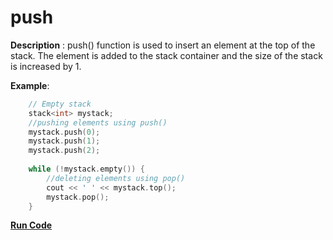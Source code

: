 # push

**Description** : push() function is used to insert an element at the top of the stack. The element is added to the stack container and the size of the stack is increased by 1.

**Example**:
```cpp
    // Empty stack 
    stack<int> mystack; 
    //pushing elements using push()
    mystack.push(0); 
    mystack.push(1); 
    mystack.push(2); 
  
    while (!mystack.empty()) { 
        //deleting elements using pop()
        cout << ' ' << mystack.top(); 
        mystack.pop(); 
    } 
```
**[Run Code](https://rextester.com/JRY48091)**

